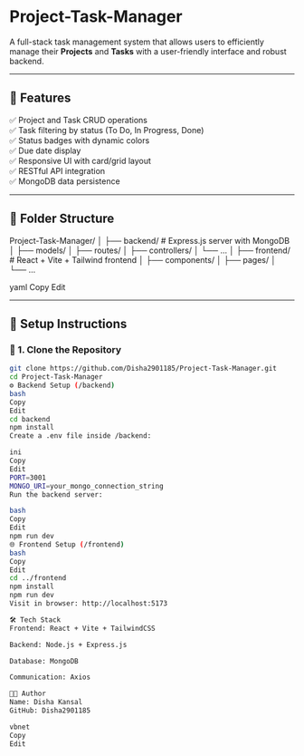 # Project-Task-Manager

A full-stack task management system that allows users to efficiently manage their **Projects** and **Tasks** with a user-friendly interface and robust backend.

---

## 🚀 Features

✅ Project and Task CRUD operations  
✅ Task filtering by status (To Do, In Progress, Done)  
✅ Status badges with dynamic colors  
✅ Due date display  
✅ Responsive UI with card/grid layout  
✅ RESTful API integration  
✅ MongoDB data persistence

---

## 📁 Folder Structure

Project-Task-Manager/
│
├── backend/ # Express.js server with MongoDB
│ ├── models/
│ ├── routes/
│ ├── controllers/
│ └── ...
│
├── frontend/ # React + Vite + Tailwind frontend
│ ├── components/
│ ├── pages/
│ └── ...

yaml
Copy
Edit

---

## 🔧 Setup Instructions

### 🔹 1. Clone the Repository

```bash
git clone https://github.com/Disha2901185/Project-Task-Manager.git
cd Project-Task-Manager
⚙️ Backend Setup (/backend)
bash
Copy
Edit
cd backend
npm install
Create a .env file inside /backend:

ini
Copy
Edit
PORT=3001
MONGO_URI=your_mongo_connection_string
Run the backend server:

bash
Copy
Edit
npm run dev
🌐 Frontend Setup (/frontend)
bash
Copy
Edit
cd ../frontend
npm install
npm run dev
Visit in browser: http://localhost:5173

🛠️ Tech Stack
Frontend: React + Vite + TailwindCSS

Backend: Node.js + Express.js

Database: MongoDB

Communication: Axios

🧑‍💻 Author
Name: Disha Kansal
GitHub: Disha2901185

vbnet
Copy
Edit
